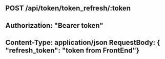 ## POST /api/token/token_refresh/:token

## Authorization: "Bearer token"
## Content-Type: application/json RequestBody: { "refresh_token": "token from FrontEnd"} 


